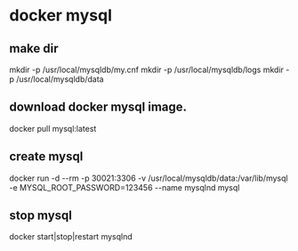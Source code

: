 docker mysql
====================

## make dir
mkdir -p /usr/local/mysqldb/my.cnf
mkdir -p /usr/local/mysqldb/logs
mkdir -p /usr/local/mysqldb/data

## download docker mysql image.
docker pull mysql:latest

## create mysql
docker run -d --rm -p 30021:3306 -v /usr/local/mysqldb/data:/var/lib/mysql -e MYSQL_ROOT_PASSWORD=123456 --name mysqlnd mysql 

## stop mysql
docker start|stop|restart mysqlnd
